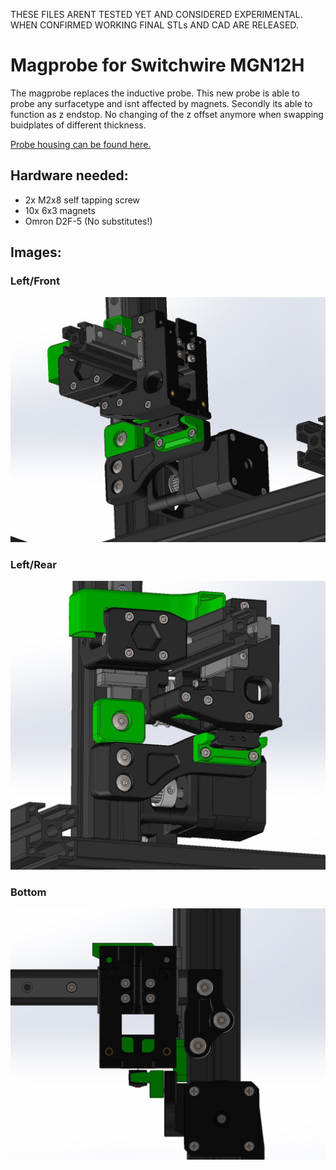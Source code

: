 THESE FILES ARENT TESTED YET AND CONSIDERED EXPERIMENTAL. WHEN CONFIRMED WORKING FINAL STLs AND CAD ARE RELEASED.

# Magprobe for Switchwire MGN12H

The magprobe replaces the inductive probe. This new probe is able to probe any surfacetype and isnt affected by magnets. 
Secondly its able to function as z endstop. No changing of the z offset anymore when swapping buidplates of different thickness.

[Probe housing can be found here.](../../../All_Printers/Microswitch_Probe/STLs/omron_d2f-5_microswitch_probe_body_x1_rev2.STL)

## Hardware needed: 
- 2x M2x8 self tapping screw 
- 10x 6x3 magnets 
- Omron D2F-5 (No substitutes!) 

## Images:
### Left/Front
![Left/Front View](./Pictures/1.JPG "Left/Front View")
### Left/Rear
![Left/Rear View](./Pictures/2.JPG "Left/Rear View")
### Bottom
![Bottom View](./Pictures/3.JPG "Bottom View")
